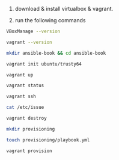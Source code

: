 1. download & install virtualbox & vagrant.

2. run the following commands

```bash
VBoxManage --version

vagrant --version

mkdir ansible-book && cd ansible-book

vagrant init ubuntu/trusty64

vagrant up

vagrant status

vagrant ssh

cat /etc/issue

vagrant destroy

mkdir provisioning

touch provisioning/playbook.yml

vagrant provision
```
